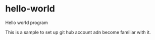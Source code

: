 # hello-world
Hello world program

This is a sample to set up git hub account adn become familiar with it.

